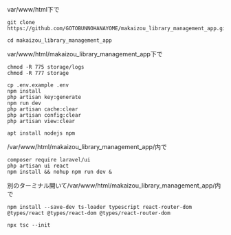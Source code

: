 var/www/html下で
```
git clone https://github.com/GOTOBUNNOHANAYOME/makaizou_library_management_app.git
```
```
cd makaizou_library_management_app
```
var/www/html/makaizou_library_management_app下で
```
chmod -R 775 storage/logs
chmod -R 777 storage
```
```
cp .env.example .env
npm install
php artisan key:generate
npm run dev
php artisan cache:clear
php artisan config:clear
php artisan view:clear
```
```
apt install nodejs npm
```
/var/www/html/makaizou_library_management_app/内で
```
composer require laravel/ui
php artisan ui react
npm install && nohup npm run dev &
```
別のターミナル開いて/var/www/html/makaizou_library_management_app/内で
```
npm install --save-dev ts-loader typescript react-router-dom @types/react @types/react-dom @types/react-router-dom
```
```
npx tsc --init
```
